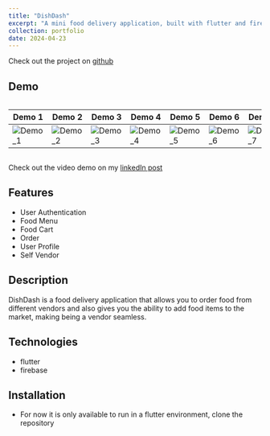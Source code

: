 ```yaml
---
title: "DishDash"
excerpt: "A mini food delivery application, built with flutter and firebase."
collection: portfolio
date: 2024-04-23
---
```


Check out the project on [github](https://github.com/Duks31/dishdash)


## Demo

<div style= "overflow-x : auto;">

| Demo 1                                 | Demo 2                                 | Demo 3                                 | Demo 4                                 | Demo 5                                 | Demo 6                                 | Demo 7                                 | Demo 8                                 | Demo 9                                 | Demo 10                                  |
| -------------------------------------- | -------------------------------------- | -------------------------------------- | -------------------------------------- | -------------------------------------- | -------------------------------------- | -------------------------------------- | -------------------------------------- | -------------------------------------- | ---------------------------------------- |
| ![Demo_1](/images/dishdash_demo_1.png) | ![Demo_2](/images/dishdash_demo_2.png) | ![Demo_3](/images/dishdash_demo_3.png) | ![Demo_4](/images/dishdash_demo_4.png) | ![Demo_5](/images/dishdash_demo_5.png) | ![Demo_6](/images/dishdash_demo_6.png) | ![Demo_7](/images/dishdash_demo_7.png) | ![Demo_8](/images/dishdash_demo_8.png) | ![Demo_9](/images/dishdash_demo_9.png) | ![Demo_10](/images/dishdash_demo_10.png) |

</div>

Check out the video demo on my [linkedIn post](https://www.linkedin.com/posts/chidubem-ndukwe-b8778920a_android-flutter-firebase-activity-7189488150635765760-8N2T?utm_source=share&utm_medium=member_desktop)

## Features

- User Authentication
- Food Menu
- Food Cart
- Order
- User Profile
- Self Vendor

## Description

DishDash is a food delivery application that allows you to order food from different vendors and also gives you the ability to add food items to the market, making being a vendor seamless.

## Technologies

- flutter
- firebase

## Installation

- For now it is only available to run in a flutter environment, clone the repository
